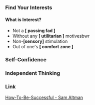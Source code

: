 ### Find Your Interests

#### What is Interest?

- Not a **[ passing fad ]**
- Without any **[ utilitarian ]** motivesbwr
- Non-**[sensory]** stimulation
- Out of one's **[ comfort zone ]**

### Self-Confidence

### Independent Thinking



### Link

[How-To-Be-Successful - Sam Altman](https://blog.samaltman.com/how-to-be-successful)